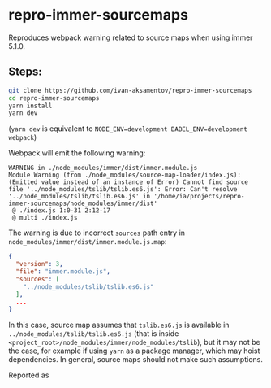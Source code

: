 # repro-immer-sourcemaps

Reproduces webpack warning related to source maps when using immer 5.1.0.

## Steps:

```bash
git clone https://github.com/ivan-aksamentov/repro-immer-sourcemaps
cd repro-immer-sourcemaps
yarn install
yarn dev

```

(`yarn dev` is equivalent to
`NODE_ENV=development BABEL_ENV=development webpack`)

Webpack will emit the following warning:

```
WARNING in ./node_modules/immer/dist/immer.module.js
Module Warning (from ./node_modules/source-map-loader/index.js):
(Emitted value instead of an instance of Error) Cannot find source file '../node_modules/tslib/tslib.es6.js': Error: Can't resolve '../node_modules/tslib/tslib.es6.js' in '/home/ia/projects/repro-immer-sourcemaps/node_modules/immer/dist'
 @ ./index.js 1:0-31 2:12-17
 @ multi ./index.js

```

The warning is due to incorrect `sources` path entry in
`node_modules/immer/dist/immer.module.js.map`:

```json
{
  "version": 3,
  "file": "immer.module.js",
  "sources": [
    "../node_modules/tslib/tslib.es6.js"
  ],
  ...
}

```

In this case, source map assumes that `tslib.es6.js` is available in
`../node_modules/tslib/tslib.es6.js` (that is inside
`<project_root>/node_modules/immer/node_modules/tslib`), but it may not be the
case, for example if using `yarn` as a package manager, which may hoist
dependencies. In general, source maps should not make such assumptions.

Reported as <TODO>

